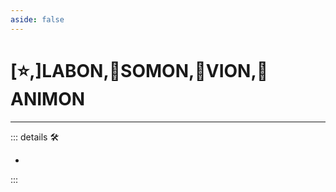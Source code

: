 ```yaml
---
aside: false
---
```

# [⭐,]<labor>LABON</labor>,🔷<soma>SOMON</soma>,🔻<via>VION</via>,💜<anima>ANIMON</anima>

---

<!-- =================================================== -->
<!-- =================================================== -->
<!-- =================================================== -->
<!-- =================================================== -->
<!-- =================================================== -->
::: details 🛠

-

:::